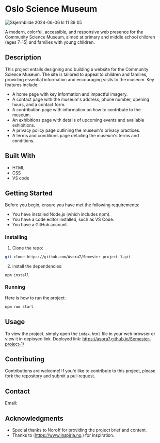 # Oslo Science Museum


![Skjermbilde 2024-06-06 kl  11 39 05](https://github.com/Asora7/Semester-project-1/assets/142609146/61d4ae30-32e8-4141-859a-12e1428524a5)

A modern, colorful, accessible, and responsive web presence for the Community Science Museum, aimed at primary and middle school children (ages 7-15) and families with young children.


## Description

This project entails designing and building a website for the Community Science Museum. The site is tailored to appeal to children and families, providing essential information and encouraging visits to the museum. Key features include:

- A home page with key information and impactful imagery.
- A contact page with the museum's address, phone number, opening hours, and a contact form.
- A contribution page with information on how to contribute to the museum.
- An exhibitions page with details of upcoming events and available exhibitions.
- A privacy policy page outlining the museum's privacy practices.
- A terms and conditions page detailing the museum's terms and conditions.
  

## Built With

- HTML
- CSS
- VS code


## Getting Started

Before you begin, ensure you have met the following requirements:

- You have installed Node.js (which includes npm).
- You have a code editor installed, such as VS Code.
- You have a GitHub account.


### Installing

1. Clone the repo:

```bash
git clone https://github.com/Asora7/Semester-project-1.git
```

2. Install the dependencies:

```
npm install
```


### Running

Here is how to run the project:

```bash
npm run start
```



## Usage

To view the project, simply open the `index.html` file in your web browser or view it in deployed link.
Deployed link:  https://asora7.github.io/Semester-project-1/



## Contributing

Contributions are welcome! If you'd like to contribute to this project, please fork the repository and submit a pull request.


## Contact
Email: 


## Acknowledgments

- Special thanks to Noroff for providing the project brief and content.
- Thanks to (https://www.inspiria.no.) for inspiration.


